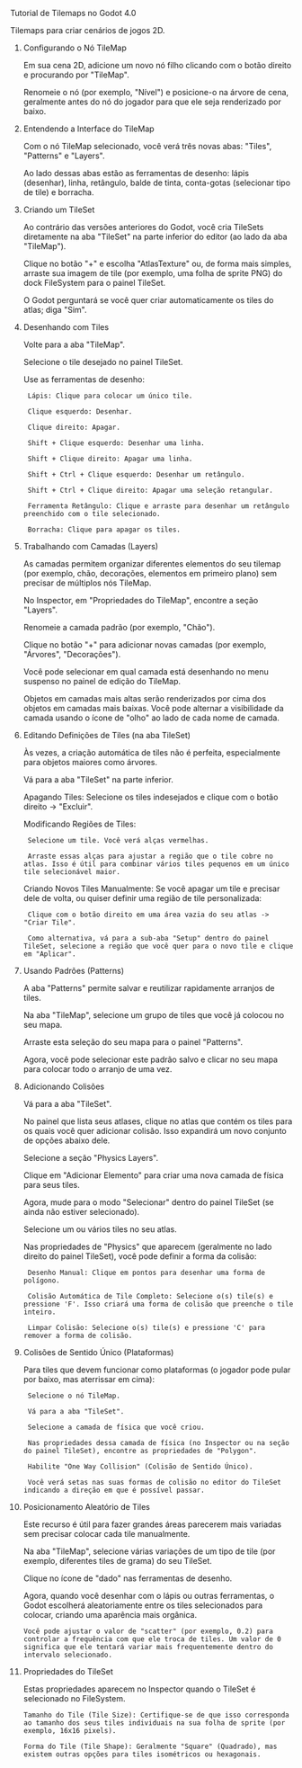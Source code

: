 Tutorial de Tilemaps no Godot 4.0

Tilemaps para criar cenários de jogos 2D.
1. Configurando o Nó TileMap

    Em sua cena 2D, adicione um novo nó filho clicando com o botão direito e procurando por "TileMap".

    Renomeie o nó (por exemplo, "Nível") e posicione-o na árvore de cena, geralmente antes do nó do jogador para que ele seja renderizado por baixo.

2. Entendendo a Interface do TileMap

    Com o nó TileMap selecionado, você verá três novas abas: "Tiles", "Patterns" e "Layers".

    Ao lado dessas abas estão as ferramentas de desenho: lápis (desenhar), linha, retângulo, balde de tinta, conta-gotas (selecionar tipo de tile) e borracha.

3. Criando um TileSet

    Ao contrário das versões anteriores do Godot, você cria TileSets diretamente na aba "TileSet" na parte inferior do editor (ao lado da aba "TileMap").

    Clique no botão "+" e escolha "AtlasTexture" ou, de forma mais simples, arraste sua imagem de tile (por exemplo, uma folha de sprite PNG) do dock FileSystem para o painel TileSet.

    O Godot perguntará se você quer criar automaticamente os tiles do atlas; diga "Sim".

4. Desenhando com Tiles

    Volte para a aba "TileMap".

    Selecione o tile desejado no painel TileSet.

    Use as ferramentas de desenho:

        Lápis: Clique para colocar um único tile.

        Clique esquerdo: Desenhar.

        Clique direito: Apagar.

        Shift + Clique esquerdo: Desenhar uma linha.

        Shift + Clique direito: Apagar uma linha.

        Shift + Ctrl + Clique esquerdo: Desenhar um retângulo.

        Shift + Ctrl + Clique direito: Apagar uma seleção retangular.

        Ferramenta Retângulo: Clique e arraste para desenhar um retângulo preenchido com o tile selecionado.

        Borracha: Clique para apagar os tiles.

5. Trabalhando com Camadas (Layers)

    As camadas permitem organizar diferentes elementos do seu tilemap (por exemplo, chão, decorações, elementos em primeiro plano) sem precisar de múltiplos nós TileMap.

    No Inspector, em "Propriedades do TileMap", encontre a seção "Layers".

    Renomeie a camada padrão (por exemplo, "Chão").

    Clique no botão "+" para adicionar novas camadas (por exemplo, "Árvores", "Decorações").

    Você pode selecionar em qual camada está desenhando no menu suspenso no painel de edição do TileMap.

    Objetos em camadas mais altas serão renderizados por cima dos objetos em camadas mais baixas. Você pode alternar a visibilidade da camada usando o ícone de "olho" ao lado de cada nome de camada.

6. Editando Definições de Tiles (na aba TileSet)

    Às vezes, a criação automática de tiles não é perfeita, especialmente para objetos maiores como árvores.

    Vá para a aba "TileSet" na parte inferior.

    Apagando Tiles: Selecione os tiles indesejados e clique com o botão direito -> "Excluir".

    Modificando Regiões de Tiles:

        Selecione um tile. Você verá alças vermelhas.

        Arraste essas alças para ajustar a região que o tile cobre no atlas. Isso é útil para combinar vários tiles pequenos em um único tile selecionável maior.

    Criando Novos Tiles Manualmente: Se você apagar um tile e precisar dele de volta, ou quiser definir uma região de tile personalizada:

        Clique com o botão direito em uma área vazia do seu atlas -> "Criar Tile".

        Como alternativa, vá para a sub-aba "Setup" dentro do painel TileSet, selecione a região que você quer para o novo tile e clique em "Aplicar".

7. Usando Padrões (Patterns)

    A aba "Patterns" permite salvar e reutilizar rapidamente arranjos de tiles.

    Na aba "TileMap", selecione um grupo de tiles que você já colocou no seu mapa.

    Arraste esta seleção do seu mapa para o painel "Patterns".

    Agora, você pode selecionar este padrão salvo e clicar no seu mapa para colocar todo o arranjo de uma vez.

8. Adicionando Colisões

    Vá para a aba "TileSet".

    No painel que lista seus atlases, clique no atlas que contém os tiles para os quais você quer adicionar colisão. Isso expandirá um novo conjunto de opções abaixo dele.

    Selecione a seção "Physics Layers".

    Clique em "Adicionar Elemento" para criar uma nova camada de física para seus tiles.

    Agora, mude para o modo "Selecionar" dentro do painel TileSet (se ainda não estiver selecionado).

    Selecione um ou vários tiles no seu atlas.

    Nas propriedades de "Physics" que aparecem (geralmente no lado direito do painel TileSet), você pode definir a forma da colisão:

        Desenho Manual: Clique em pontos para desenhar uma forma de polígono.

        Colisão Automática de Tile Completo: Selecione o(s) tile(s) e pressione 'F'. Isso criará uma forma de colisão que preenche o tile inteiro.

        Limpar Colisão: Selecione o(s) tile(s) e pressione 'C' para remover a forma de colisão.

9. Colisões de Sentido Único (Plataformas)

    Para tiles que devem funcionar como plataformas (o jogador pode pular por baixo, mas aterrissar em cima):

        Selecione o nó TileMap.

        Vá para a aba "TileSet".

        Selecione a camada de física que você criou.

        Nas propriedades dessa camada de física (no Inspector ou na seção do painel TileSet), encontre as propriedades de "Polygon".

        Habilite "One Way Collision" (Colisão de Sentido Único).

        Você verá setas nas suas formas de colisão no editor do TileSet indicando a direção em que é possível passar.

10. Posicionamento Aleatório de Tiles

    Este recurso é útil para fazer grandes áreas parecerem mais variadas sem precisar colocar cada tile manualmente.

    Na aba "TileMap", selecione várias variações de um tipo de tile (por exemplo, diferentes tiles de grama) do seu TileSet.

    Clique no ícone de "dado" nas ferramentas de desenho.

    Agora, quando você desenhar com o lápis ou outras ferramentas, o Godot escolherá aleatoriamente entre os tiles selecionados para colocar, criando uma aparência mais orgânica.

        Você pode ajustar o valor de "scatter" (por exemplo, 0.2) para controlar a frequência com que ele troca de tiles. Um valor de 0 significa que ele tentará variar mais frequentemente dentro do intervalo selecionado.

11. Propriedades do TileSet

    Estas propriedades aparecem no Inspector quando o TileSet é selecionado no FileSystem.

        Tamanho do Tile (Tile Size): Certifique-se de que isso corresponda ao tamanho dos seus tiles individuais na sua folha de sprite (por exemplo, 16x16 pixels).

        Forma do Tile (Tile Shape): Geralmente "Square" (Quadrado), mas existem outras opções para tiles isométricos ou hexagonais.